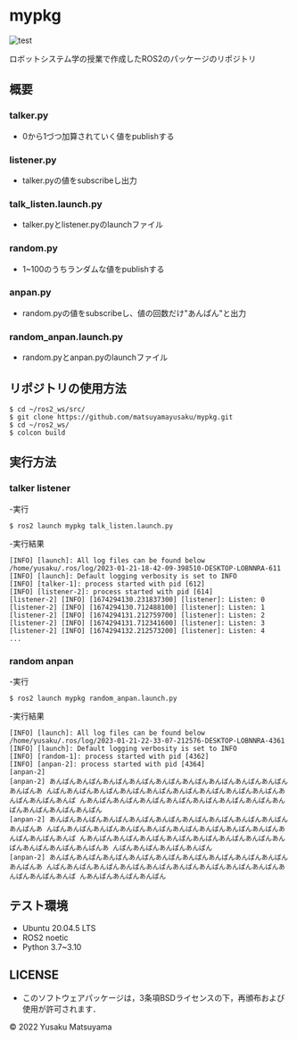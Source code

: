 # mypkg
![test](https://github.com/matsuyamayusaku/mypkg/actions/workflows/test.yml/badge.svg)

ロボットシステム学の授業で作成したROS2のパッケージのリポジトリ

## 概要
### talker.py
* 0から1づつ加算されていく値をpublishする
### listener.py
* talker.pyの値をsubscribeし出力
### talk_listen.launch.py
* talker.pyとlistener.pyのlaunchファイル
### random.py
* 1~100のうちランダムな値をpublishする
### anpan.py
* random.pyの値をsubscribeし、値の回数だけ"あんぱん"と出力
### random_anpan.launch.py
* random.pyとanpan.pyのlaunchファイル

## リポジトリの使用方法
```
$ cd ~/ros2_ws/src/
$ git clone https://github.com/matsuyamayusaku/mypkg.git
$ cd ~/ros2_ws/
$ colcon build
```

## 実行方法
### talker listener
-実行
```
$ ros2 launch mypkg talk_listen.launch.py
```
-実行結果
```
[INFO] [launch]: All log files can be found below /home/yusaku/.ros/log/2023-01-21-18-42-09-398510-DESKTOP-LOBNNRA-611
[INFO] [launch]: Default logging verbosity is set to INFO
[INFO] [talker-1]: process started with pid [612]
[INFO] [listener-2]: process started with pid [614]
[listener-2] [INFO] [1674294130.231837300] [listener]: Listen: 0
[listener-2] [INFO] [1674294130.712488100] [listener]: Listen: 1
[listener-2] [INFO] [1674294131.212759700] [listener]: Listen: 2
[listener-2] [INFO] [1674294131.712341600] [listener]: Listen: 3
[listener-2] [INFO] [1674294132.212573200] [listener]: Listen: 4
...
```
### random anpan
-実行
```
$ ros2 launch mypkg random_anpan.launch.py
```
-実行結果
```
[INFO] [launch]: All log files can be found below /home/yusaku/.ros/log/2023-01-21-22-33-07-212576-DESKTOP-LOBNNRA-4361
[INFO] [launch]: Default logging verbosity is set to INFO
[INFO] [random-1]: process started with pid [4362]
[INFO] [anpan-2]: process started with pid [4364]
[anpan-2]
[anpan-2] あんぱんあんぱんあんぱんあんぱんあんぱんあんぱんあんぱんあんぱんあんぱんあんぱんあ んぱんあんぱんあんぱんあんぱんあんぱんあんぱんあんぱんあんぱんあんぱんあんぱんあんぱんあんぱ んあんぱんあんぱんあんぱんあんぱんあんぱんあんぱんあんぱんあんぱんあんぱんあんぱんあんぱん
[anpan-2] あんぱんあんぱんあんぱんあんぱんあんぱんあんぱんあんぱんあんぱんあんぱんあんぱんあ んぱんあんぱんあんぱんあんぱんあんぱんあんぱんあんぱんあんぱんあんぱんあんぱんあんぱんあんぱ んあんぱんあんぱんあんぱんあんぱんあんぱんあんぱんあんぱんあんぱんあんぱんあんぱんあんぱんあ んぱんあんぱんあんぱんあんぱん
[anpan-2] あんぱんあんぱんあんぱんあんぱんあんぱんあんぱんあんぱんあんぱんあんぱんあんぱんあ んぱんあんぱんあんぱんあんぱんあんぱんあんぱんあんぱんあんぱんあんぱんあんぱんあんぱんあんぱ んあんぱんあんぱんあんぱん
```

## テスト環境
* Ubuntu 20.04.5 LTS
* ROS2 noetic
* Python 3.7~3.10

## LICENSE
* このソフトウェアパッケージは，3条項BSDライセンスの下，再頒布および使用が許可されます．


© 2022 Yusaku Matsuyama

